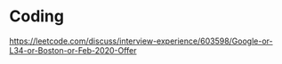 # Coding 

https://leetcode.com/discuss/interview-experience/603598/Google-or-L34-or-Boston-or-Feb-2020-Offer